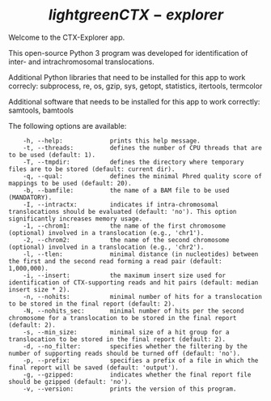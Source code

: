 # $${lightgreenCTX-explorer}$$

Welcome to the CTX-Explorer app. 

This open-source Python 3 program was developed for identification of inter- and intrachromosomal translocations.

Additional Python libraries that need to be installed for this app to work correcly:
subprocess, re, os, gzip, sys, getopt, statistics, itertools, termcolor

Additional software that needs to be installed for this app to work correctly:
samtools, bamtools

The following options are available:

        -h, --help:             prints this help message.
        -t, --threads:          defines the number of CPU threads that are to be used (default: 1).
        -T, --tmpdir:           defines the directory where temporary files are to be stored (default: current dir).
        -q, --qual:             defines the minimal Phred quality score of mappings to be used (default: 20).
        -b, --bamfile:          the name of a BAM file to be used (MANDATORY).
        -I, --intractx:         indicates if intra-chromosomal translocations should be evaluated (default: 'no'). This option significantly increases memory usage.
        -1, --chrom1:           the name of the first chromosome (optional) involved in a translocation (e.g., 'chr1').
        -2, --chrom2:           the name of the second chromosome (optional) involved in a translocation (e.g., 'chr2').
        -l, --tlen:             minimal distance (in nucleotides) between the first and the second read forming a read pair (default: 1,000,000).
        -i, --insert:           the maximum insert size used for identification of CTX-supporting reads and hit pairs (default: median insert size * 2).
        -n, --nohits:           minimal number of hits for a translocation to be stored in the final report (default: 2).
        -N, --nohits_sec:       minimal number of hits per the second chromosome for a translocation to be stored in the final report (default: 2).
        -s, --min_size:         minimal size of a hit group for a translocation to be stored in the final report (default: 2).
        -d, --no_filter:        specifies whether the filtering by the number of supporting reads should be turned off (default: 'no').
        -p, --prefix:           specifies a prefix of a file in which the final report will be saved (default: 'output').
        -g, --gzipped:          indicates whether the final report file should be gzipped (default: 'no').
        -v, --version:          prints the version of this program.

